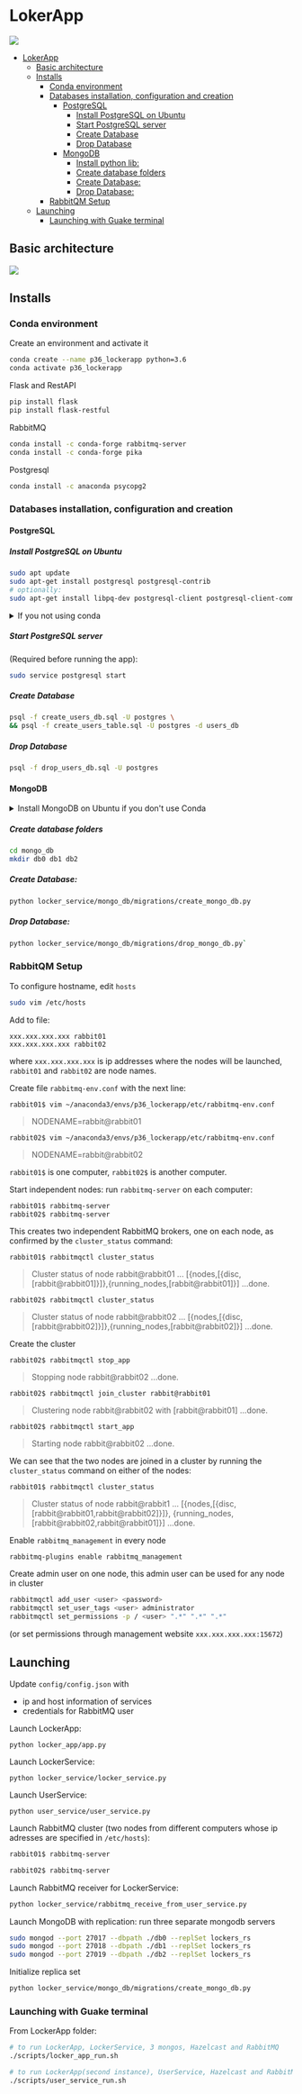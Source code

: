 # LokerApp

![](https://github.com/AdoreIt/LockerApp/blob/master/doc/LockerApp.gif?raw=true)

- [LokerApp](#lokerapp)
  - [Basic architecture](#basic-architecture)
  - [Installs](#installs)
    - [Conda environment](#conda-environment)
    - [Databases installation, configuration and creation](#databases-installation-configuration-and-creation)
      - [PostgreSQL](#postgresql)
        - [Install PostgreSQL on Ubuntu](#install-postgresql-on-ubuntu)
        - [Start PostgreSQL server](#start-postgresql-server)
        - [Create Database](#create-database)
        - [Drop Database](#drop-database)
      - [MongoDB](#mongodb)
        - [Install python lib:](#install-python-lib)
        - [Create database folders](#create-database-folders)
        - [Create Database:](#create-database)
        - [Drop Database:](#drop-database)
    - [RabbitQM Setup](#rabbitqm-setup)
  - [Launching](#launching)
    - [Launching with Guake terminal](#launching-with-guake-terminal)

## Basic architecture

![](https://github.com/AdoreIt/LockerApp/blob/master/doc/architecture_diagram.png?raw=true)

## Installs
### Conda environment

Create an environment and activate it

``` bash
conda create --name p36_lockerapp python=3.6
conda activate p36_lockerapp
```

Flask and RestAPI

``` bash
pip install flask
pip install flask-restful
```

RabbitMQ

``` bash
conda install -c conda-forge rabbitmq-server
conda install -c conda-forge pika
```

Postgresql

``` bash
conda install -c anaconda psycopg2
```

### Databases installation, configuration and creation

#### PostgreSQL

##### Install PostgreSQL on Ubuntu

``` bash
sudo apt update
sudo apt-get install postgresql postgresql-contrib
# optionally:
sudo apt-get install libpq-dev postgresql-client postgresql-client-common
```

<details>
  <summary>If you not using conda</summary>
  
Install python lib (can be succesfully executed only if PostgreSQL is already installed):

``` bash
pip install psycopg2
```

</details>


##### Start PostgreSQL server

(Required before running the app):

``` bash
sudo service postgresql start
```

##### Create Database

``` bash
psql -f create_users_db.sql -U postgres \
&& psql -f create_users_table.sql -U postgres -d users_db
```

##### Drop Database

``` bash
psql -f drop_users_db.sql -U postgres
```

#### MongoDB

<details>
  <summary> Install MongoDB on Ubuntu if you don't use Conda </summary>

``` bash
sudo apt update
sudo apt install -y mongodb
```

##### Install python lib:

```bash
python -m pip install pymongo
```

</details>

##### Create database folders

```bash
cd mongo_db
mkdir db0 db1 db2
```

##### Create Database:

```bash
python locker_service/mongo_db/migrations/create_mongo_db.py
```

##### Drop Database:

```bash
python locker_service/mongo_db/migrations/drop_mongo_db.py`
```

### RabbitQM  Setup
To configure hostname, edit `hosts`

``` bash
sudo vim /etc/hosts
```

Add to file:

``` text
xxx.xxx.xxx.xxx rabbit01
xxx.xxx.xxx.xxx rabbit02
```

where `xxx.xxx.xxx.xxx` is ip addresses where the nodes will be launched, `rabbit01` and `rabbit02` are node names.

Create file `rabbitmq-env.conf` with the next line:

`rabbit01$ vim ~/anaconda3/envs/p36_lockerapp/etc/rabbitmq-env.conf`
>NODENAME=rabbit@rabbit01

`rabbit02$ vim ~/anaconda3/envs/p36_lockerapp/etc/rabbitmq-env.conf`
>NODENAME=rabbit@rabbit02

`rabbit01$` is one computer, `rabbit02$` is another computer.

Start independent nodes: run `rabbitmq-server` on each computer:

``` bash
rabbit01$ rabbitmq-server
rabbit02$ rabbitmq-server
```

This creates two independent RabbitMQ brokers, one on each node, as confirmed by the `cluster_status` command:

`rabbit01$ rabbitmqctl cluster_status`
>Cluster status of node rabbit@rabbit01 ...
[{nodes,[{disc,[rabbit@rabbit01]}]},{running_nodes,[rabbit@rabbit01]}]
...done.

`rabbit02$ rabbitmqctl cluster_status`
>Cluster status of node rabbit@rabbit02 ...
[{nodes,[{disc,[rabbit@rabbit02]}]},{running_nodes,[rabbit@rabbit02]}]
...done.

Create the cluster

`rabbit02$ rabbitmqctl stop_app`
>Stopping node rabbit@rabbit02 ...done.

`rabbit02$ rabbitmqctl join_cluster rabbit@rabbit01`
>Clustering node rabbit@rabbit02 with [rabbit@rabbit01] ...done.

`rabbit02$ rabbitmqctl start_app`
>Starting node rabbit@rabbit02 ...done.

We can see that the two nodes are joined in a cluster by running the `cluster_status` command on either of the nodes:

`rabbit01$ rabbitmqctl cluster_status`
>Cluster status of node rabbit@rabbit1 ...
[{nodes,[{disc,[rabbit@rabbit01,rabbit@rabbit02]}]},
{running_nodes,[rabbit@rabbit02,rabbit@rabbit01]}]
...done.

Enable `rabbitmq_management` in every node

`rabbitmq-plugins enable rabbitmq_management`

Create admin user on one node, this admin user can be used for any node in cluster

``` bash
rabbitmqctl add_user <user> <password>
rabbitmqctl set_user_tags <user> administrator
rabbitmqctl set_permissions -p / <user> ".*" ".*" ".*"
```

(or set permissions through management website `xxx.xxx.xxx.xxx:15672`)

## Launching

Update `config/config.json` with

- ip and host information of services
- credentials for RabbitMQ user

Launch LockerApp:

`python locker_app/app.py`

Launch LockerService:

`python locker_service/locker_service.py`

Launch UserService:

`python user_service/user_service.py`

Launch RabbitMQ cluster (two nodes from different computers whose ip adresses are specified in `/etc/hosts`):

``` bash
rabbit01$ rabbitmq-server

rabbit02$ rabbitmq-server
```

Launch RabbitMQ receiver for LockerService:

``` bash
python locker_service/rabbitmq_receive_from_user_service.py
```

Launch MongoDB with replication: run three separate mongodb servers

  ```bash
  sudo mongod --port 27017 --dbpath ./db0 --replSet lockers_rs
  sudo mongod --port 27018 --dbpath ./db1 --replSet lockers_rs
  sudo mongod --port 27019 --dbpath ./db2 --replSet lockers_rs
  ```

Initialize replica set

```bash
python locker_service/mongo_db/migrations/create_mongo_db.py
```

### Launching with Guake terminal

From LockerApp folder:

``` bash
# to run LockerApp, LockerService, 3 mongos, Hazelcast and RabbitMQ
./scripts/locker_app_run.sh

# to run LockerApp(second instance), UserService, Hazelcast and RabbitMQ
./scripts/user_service_run.sh
```
